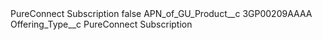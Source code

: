 <?xml version="1.0" encoding="UTF-8"?>
<CustomMetadata xmlns="http://soap.sforce.com/2006/04/metadata" xmlns:xsi="http://www.w3.org/2001/XMLSchema-instance" xmlns:xsd="http://www.w3.org/2001/XMLSchema">
    <label>PureConnect Subscription</label>
    <protected>false</protected>
    <values>
        <field>APN_of_GU_Product__c</field>
        <value xsi:type="xsd:string">3GP00209AAAA</value>
    </values>
    <values>
        <field>Offering_Type__c</field>
        <value xsi:type="xsd:string">PureConnect Subscription</value>
    </values>
</CustomMetadata>
